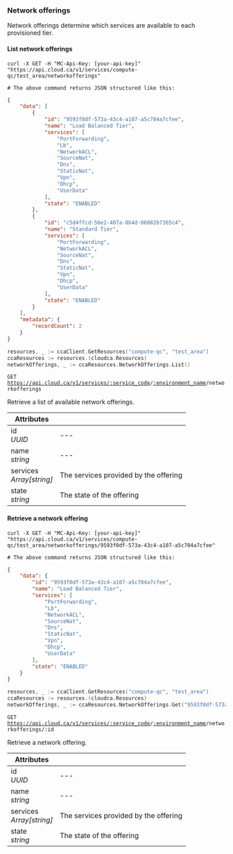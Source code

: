 ### Network offerings

Network offerings determine which services are available to each provisioned tier.

#### List network offerings

```shell
curl -X GET -H "MC-Api-Key: [your-api-key]"
"https://api.cloud.ca/v1/services/compute-qc/test_area/networkofferings"

# The above command returns JSON structured like this:
```
```json
{
    "data": [
        {
            "id": "9593f0df-573a-43c4-a107-a5c704a7cfee",
            "name": "Load Balanced Tier",
            "services": [
                "PortForwarding",
                "Lb",
                "NetworkACL",
                "SourceNat",
                "Dns",
                "StaticNat",
                "Vpn",
                "Dhcp",
                "UserData"
            ],
            "state": "ENABLED"
        },
        {
            "id": "c5d4ffcd-56e2-407a-8b4d-06082b7365c4",
            "name": "Standard Tier",
            "services": [
                "PortForwarding",
                "NetworkACL",
                "SourceNat",
                "Dns",
                "StaticNat",
                "Vpn",
                "Dhcp",
                "UserData"
            ],
            "state": "ENABLED"
        }
    ],
    "metadata": {
        "recordCount": 2
    }
}
```
```go
resources, _ := ccaClient.GetResources("compute-qc", "test_area")
ccaResources := resources.(cloudca.Resources)
networkOfferings, _ := ccaResources.NetworkOfferings.List()
```

<code>GET https://api.cloud.ca/v1/services/<a href="#service-connections">:service_code</a>/<a href="#environments">:environment_name</a>/networkofferings</code>

Retrieve a list of available network offerings.

Attributes | &nbsp;
---------- | -----
id<br/>*UUID* | ---
name<br/>*string* | ---
services<br/>*Array[string]* | The services provided by the offering
state<br/>*string* | The state of the offering

#### Retrieve a network offering

```shell
curl -X GET -H "MC-Api-Key: [your-api-key]"
"https://api.cloud.ca/v1/services/compute-qc/test_area/networkofferings/9593f0df-573a-43c4-a107-a5c704a7cfee"

# The above command returns JSON structured like this:
```
```json
{
    "data": {
        "id": "9593f0df-573a-43c4-a107-a5c704a7cfee",
        "name": "Load Balanced Tier",
        "services": [
            "PortForwarding",
            "Lb",
            "NetworkACL",
            "SourceNat",
            "Dns",
            "StaticNat",
            "Vpn",
            "Dhcp",
            "UserData"
        ],
        "state": "ENABLED"
    }
}
```
```go
resources, _ := ccaClient.GetResources("compute-qc", "test_area")
ccaResources := resources.(cloudca.Resources)
networkOfferings, _ := ccaResources.NetworkOfferings.Get("9593f0df-573a-43c4-a107-a5c704a7cfee")
```

<code>GET https://api.cloud.ca/v1/services/<a href="#service-connections">:service_code</a>/<a href="#environments">:environment_name</a>/networkofferings/:id</code>

Retrieve a network offering.

Attributes | &nbsp;
---------- | -----
id<br/>*UUID* | ---
name<br/>*string* | ---
services<br/>*Array[string]* | The services provided by the offering
state<br/>*string* | The state of the offering
